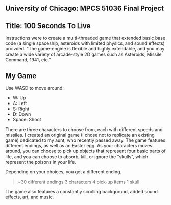 <h2> University of Chicago: MPCS 51036 Final Project </h2>

Title: 100 Seconds To Live
--------------------------
Instructions were to create a multi-threaded game that extended basic base code (a single spaceship, asteroids with limited physics, and sound effects) proivded. "The game-engine is flexible and highly extendable, and you may create a wide variety of arcade-style 2D games such as Asteroids, Missile Command, 1941, etc."

My Game
-------
Use WASD to move around:
* W: Up
* A: Left
* S: Right
* D: Down
* Space: Shoot

There are three characters to choose from, each with different speeds and missiles. I created an original game (I chose not to replicate an existing game) dedicated to my aunt, who recently passed away. The game features different endings, as well as an Easter egg. As your characters moves around, you can choose to pick up objects that represent four basic parts of life, and you can choose to absorb, kill, or ignore the "skulls", which represent the poisons in your life.

Depending on your choices, you get a different ending.

> ~30 different endings
> 3 characters
> 4 pick-up items
> 1 skull

The game also features a constantly scrolling background, added sound effects, art, and music.
